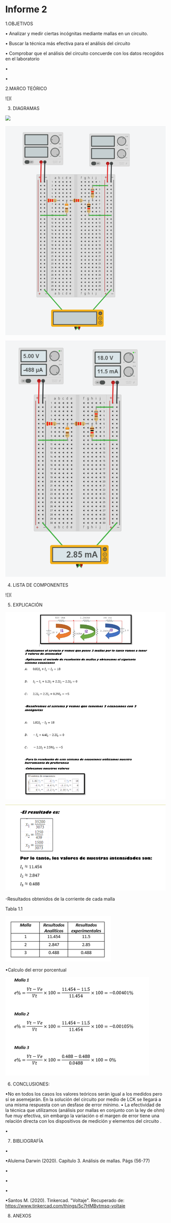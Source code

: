 # Informe 2
1.OBJETIVOS 

• Analizar y medir ciertas incógnitas mediante mallas en un circuito.

• Buscar la técnica más efectiva para el análisis del circuito

• Comprobar que el análisis del circuito concuerde con los datos recogidos en el laboratorio


•

•	

2.MARCO TEÓRICO


![](

3. DIAGRAMAS

![](img/diagrama%20circuito%20eléctrico.png)

![](https://github.com/andressanttos/Informe-2/blob/main/img/diagrama%202.png)

![](https://github.com/andressanttos/Informe-2/blob/main/img/diagrama%203.png)

4. LISTA DE COMPONENTES

![](

5. EXPLICACIÓN 

![](https://github.com/andressanttos/Informe-2/blob/main/img/explicaci%C3%B3n1.png)

![](https://github.com/andressanttos/Informe-2/blob/main/img/explicaci%C3%B3n2.png)

-Resultados obtenidos de la corriente de cada malla

Tabla 1.1

![](https://github.com/andressanttos/Informe-2/blob/main/img/tabla1.1.png)

•Calculo del error porcentual 

![](https://github.com/andressanttos/Informe-2/blob/main/img/error.png)

6. CONCLUSIONES:

•No en todos los casos los valores teóricos serán igual a los medidos pero sí se asemejarán. En la solución del circuito por medio de LCK se llegará a una misma respuesta con un desfase de error mínimo.
•	La efectividad de la técnica que utilizamos (análisis por mallas en conjunto con la ley de ohm) fue muy efectiva, sin embargo la variación o el margen de error tiene una relación directa con los dispositivos de medición y elementos del circuito .



•

7. BIBLIOGRAFÍA

•

•Alulema Darwin (2020). Capítulo 3. Análisis de mallas. Págs (56-77) 

•

•

•

•Santos M. (2020). Tinkercad. "Voltaje". Recuperado de: https://www.tinkercad.com/things/5c7HMBvtmsq-voltaje


8. ANEXOS



